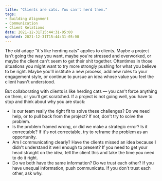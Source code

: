 ```yaml
---
title: "Clients are cats. You can't herd them."
tags:
- Building Alignment
- Communication
- Client Relations
date: 2021-12-31T15:44:31-05:00
updated: 2021-12-31T15:44:31-05:00
---
```


The old adage "it's like herding cats" applies to clients. Maybe a project isn't going the way you want, maybe you're stressed and overworked, or maybe the client can't seem to get their shit together. Oftentimes in those situations you might want to try more strongly pushing for what you believe to be right. Maybe you'll institute a new process, add new rules to your engagement style, or continue to pursue an idea whose value you feel the client hasn't understood.

But collaborating with clients is like herding cats — you can't force anything on them, or you'll get scratched. If a project is not going well, you have to stop and think about why you are stuck:

- Is our team really the right fit to solve these challenges? Do we need help, or to pull back from the project? If not, don't try to solve the problem.
- Is the problem framed wrong, or did we make a strategic error? Is it correctable? If it's not correctable, try to reframe the problem as an opportunity.
- Am I communicating clearly? Have the clients missed an idea because I didn't understand it well enough to present? If you need to get your head straight on the idea, tell the client this and take the time you need to do it right.
- Do we both have the same information? Do we trust each other? If you have unequal information, push communicate. If you don't trust each other, ask why.